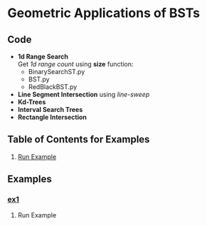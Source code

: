 # Geometric Applications of BSTs

## Code
  * **1d Range Search**    
    Get *1d range count* using **size** function:    
    * BinarySearchST.py
    * BST.py
    * RedBlackBST.py
  * **Line Segment Intersection** using *line-sweep*
  * **Kd-Trees**
  * **Interval Search Trees**
  * **Rectangle Intersection**

## Table of Contents for Examples
  1. [Run Example](#ex1)

## Examples 
### [ex1](#table-of-contents-for-examples)
1. Run Example
